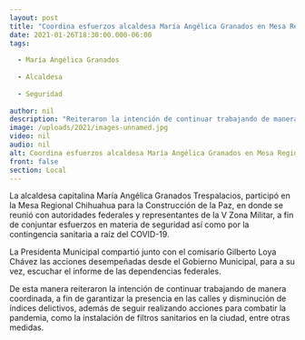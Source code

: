 ```yaml
---
layout: post
title: "Coordina esfuerzos alcaldesa María Angélica Granados en Mesa Regional de Seguridad"
date: 2021-01-26T18:30:00.000-06:00
tags:
  
  - María Angélica Granados
  
  - Alcaldesa
  
  - Seguridad
  
author: nil
description: "Reiteraron la intención de continuar trabajando de manera coordinada, a fin de garantizar la presencia en las calles y disminución de índices delictivos"
image: /uploads/2021/images-unnamed.jpg
video: nil
audio: nil
alt: Coordina esfuerzos alcaldesa María Angélica Granados en Mesa Regional de Seguridad
front: false
section: Local
---
```


La alcaldesa capitalina María Angélica Granados Trespalacios, participó en la Mesa Regional Chihuahua para la Construcción de la Paz, en donde se reunió con autoridades federales y representantes de la V Zona Militar, a fin de conjuntar esfuerzos en materia de seguridad así como por la contingencia sanitaria a raíz del COVID-19.

La Presidenta Municipal compartió junto con el comisario Gilberto Loya Chávez las acciones desempeñadas desde el Gobierno Municipal, para a su vez, escuchar el informe de las dependencias federales.

De esta manera reiteraron la intención de continuar trabajando de manera coordinada, a fin de garantizar la presencia en las calles y disminución de índices delictivos, además de seguir realizando acciones para combatir la pandemia, como la instalación de filtros sanitarios en la ciudad, entre otras medidas.